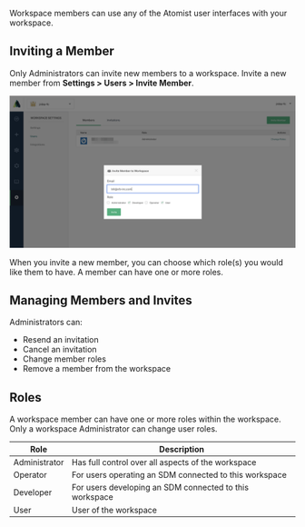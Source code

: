 

Workspace members can use any of the Atomist user interfaces with your workspace.

## Inviting a Member

Only Administrators can invite new members to a workspace. Invite a new member from **Settings > Users > Invite Member**.

![Invite a new member by email](img/invite-user.png)

When you invite a new member, you can choose which role(s) you would like them to have. A member can have one or more roles.

## Managing Members and Invites

Administrators can:

* Resend an invitation
* Cancel an invitation
* Change member roles
* Remove a member from the workspace

## Roles

A workspace member can have one or more roles within the workspace. Only a workspace Administrator can change user roles.

| Role | Description |
|---|---|
| Administrator | Has full control over all aspects of the workspace |
| Operator | For users operating an SDM connected to this workspace |
| Developer | For users developing an SDM connected to this workspace |
| User | User of the workspace |

